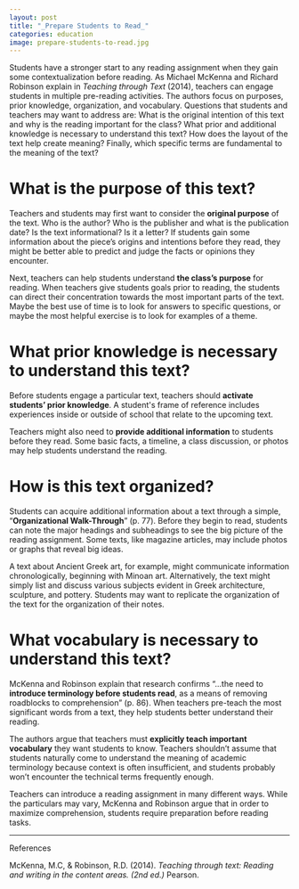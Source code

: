 ```yaml
---
layout: post
title: "_Prepare Students to Read_"
categories: education
image: prepare-students-to-read.jpg
---
```


Students have a stronger start to any reading assignment when they gain some
contextualization before reading. As Michael McKenna and Richard Robinson
explain in _Teaching through Text_ (2014), teachers can engage students in multiple
pre-reading activities. The authors focus on purposes, prior knowledge,
organization, and vocabulary. Questions that students and teachers may want to
address are: What is the original intention of this text and why is the reading
important for the class? What prior and additional knowledge is necessary to
understand this text? How does the layout of the text help create meaning?
Finally, which specific terms are fundamental to the meaning of the text?

# What is the purpose of this text?

Teachers and students may first want to consider the **original purpose** of the
text. Who is the author? Who is the publisher and what is the publication date?
Is the text informational? Is it a letter? If students gain some information
about the piece’s origins and intentions before they read, they might be better
able to predict and judge the facts or opinions they encounter.

Next, teachers can help students understand **the class’s purpose** for reading.
When teachers give students goals prior to reading, the students can direct
their concentration towards the most important parts of the text. Maybe
the best use of time is to look for answers to specific questions, or maybe the most helpful exercise is to look for examples of a theme.

# What prior knowledge is necessary to understand this text?

Before students engage a particular text, teachers should **activate students’
prior knowledge**. A student's frame of reference includes experiences inside or outside of school that relate to the upcoming text.

Teachers might also need to **provide additional information** to students
before they read. Some basic facts, a timeline, a class discussion, or photos
may help students understand the reading.

# How is this text organized?

Students can acquire additional information about a text through a simple,
“**Organizational Walk-Through**” (p. 77). Before they begin to read, students
can note the major headings and subheadings to see the big picture of the
reading assignment. Some texts, like magazine articles, may include photos or
graphs that reveal big ideas.

A text about Ancient Greek art, for example, might communicate information chronologically,
beginning with Minoan art. Alternatively, the text might simply list and discuss
various subjects evident in Greek architecture, sculpture, and pottery. Students
may want to replicate the organization of the text for the organization of their
notes.

# What vocabulary is necessary to understand this text?

McKenna and Robinson explain that research confirms “...the need to **introduce
terminology before students read**, as a means of removing roadblocks to
comprehension” (p. 86). When teachers pre-teach the most significant words from
a text, they help students better understand their reading.

The authors argue that teachers must **explicitly teach important vocabulary**
they want students to know. Teachers shouldn’t assume that students
naturally come to understand the meaning of academic terminology because
context is often insufficient, and students probably won’t encounter the
technical terms frequently enough.

Teachers can introduce a reading assignment in many different ways. While the
particulars may vary, McKenna and Robinson argue that in order to maximize
comprehension, students require preparation before reading tasks.

---
References

McKenna,  M.C,  &  Robinson,  R.D.  (2014).  _Teaching through text: Reading and
writing in the content areas. (2nd ed.)_ Pearson.
